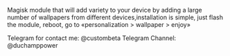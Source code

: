 Magisk module that will add variety to your device by adding a large number of wallpapers from different devices,installation is simple, just flash the module, reboot, go to «personalization > wallpaper > enjoy»

Telegram for contact me: @custombeta
Telegram Channel: @duchamppower
